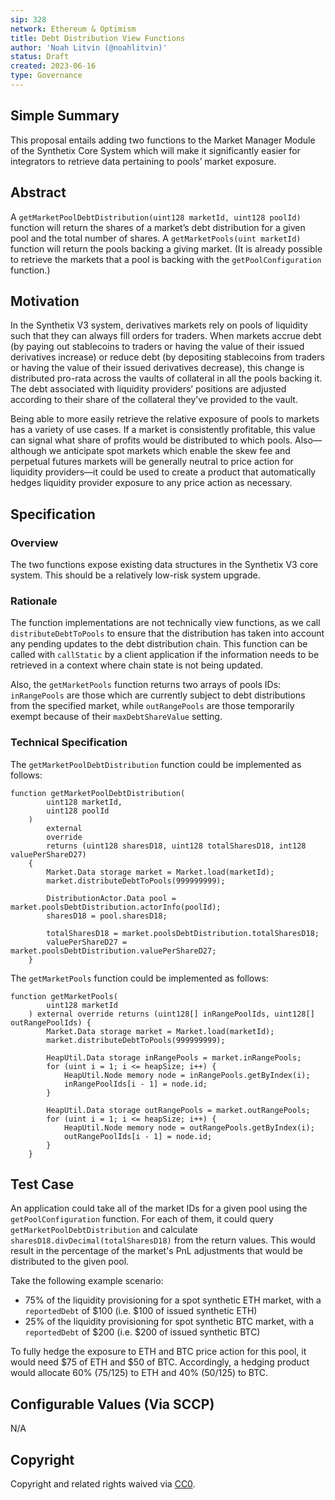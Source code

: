 ```yaml
---
sip: 328
network: Ethereum & Optimism
title: Debt Distribution View Functions
author: 'Noah Litvin (@noahlitvin)'
status: Draft
created: 2023-06-16
type: Governance
---
```


## Simple Summary

This proposal entails adding two functions to the Market Manager Module of the Synthetix Core System which will make it significantly easier for integrators to retrieve data pertaining to pools’ market exposure.

## Abstract

A `getMarketPoolDebtDistribution(uint128 marketId, uint128 poolId)` function will return the shares of a market’s debt distribution for a given pool and the total number of shares. A `getMarketPools(uint marketId)` function will return the pools backing a giving market. (It is already possible to retrieve the markets that a pool is backing with the `getPoolConfiguration` function.)

## Motivation

In the Synthetix V3 system, derivatives markets rely on pools of liquidity such that they can always fill orders for traders. When markets accrue debt (by paying out stablecoins to traders or having the value of their issued derivatives increase) or reduce debt (by depositing stablecoins from traders or having the value of their issued derivatives decrease), this change is distributed pro-rata across the vaults of collateral in all the pools backing it. The debt associated with liquidity providers’ positions are adjusted according to their share of the collateral they’ve provided to the vault.

Being able to more easily retrieve the relative exposure of pools to markets has a variety of use cases. If a market is consistently profitable, this value can signal what share of profits would be distributed to which pools. Also—although we anticipate spot markets which enable the skew fee and perpetual futures markets will be generally neutral to price action for liquidity providers—it could be used to create a product that automatically hedges liquidity provider exposure to any price action as necessary.

## Specification

### Overview

The two functions expose existing data structures in the Synthetix V3 core system. This should be a relatively low-risk system upgrade.

### Rationale

The function implementations are not technically view functions, as we call `distributeDebtToPools` to ensure that the distribution has taken into account any pending updates to the debt distribution chain. This function can be called with `callStatic` by a client application if the information needs to be retrieved in a context where chain state is not being updated.

Also, the `getMarketPools` function returns two arrays of pools IDs: `inRangePools` are those which are currently subject to debt distributions from the specified market, while `outRangePools` are those temporarily exempt because of their `maxDebtShareValue` setting.

### Technical Specification

The `getMarketPoolDebtDistribution` function could be implemented as follows:

```solidity
function getMarketPoolDebtDistribution(
        uint128 marketId,
        uint128 poolId
    )
        external
        override
        returns (uint128 sharesD18, uint128 totalSharesD18, int128 valuePerShareD27)
    {
        Market.Data storage market = Market.load(marketId);
        market.distributeDebtToPools(999999999);

        DistributionActor.Data pool = market.poolsDebtDistribution.actorInfo(poolId);
        sharesD18 = pool.sharesD18;

        totalSharesD18 = market.poolsDebtDistribution.totalSharesD18;
        valuePerShareD27 = market.poolsDebtDistribution.valuePerShareD27;
    }
```

The `getMarketPools` function could be implemented as follows:

```solidity
function getMarketPools(
        uint128 marketId
    ) external override returns (uint128[] inRangePoolIds, uint128[] outRangePoolIds) {
        Market.Data storage market = Market.load(marketId);
        market.distributeDebtToPools(999999999);

        HeapUtil.Data storage inRangePools = market.inRangePools;
        for (uint i = 1; i <= heapSize; i++) {
            HeapUtil.Node memory node = inRangePools.getByIndex(i);
            inRangePoolIds[i - 1] = node.id;
        }

        HeapUtil.Data storage outRangePools = market.outRangePools;
        for (uint i = 1; i <= heapSize; i++) {
            HeapUtil.Node memory node = outRangePools.getByIndex(i);
            outRangePoolIds[i - 1] = node.id;
        }
    }
```

## Test Case

An application could take all of the market IDs for a given pool using the `getPoolConfiguration` function. For each of them, it could query `getMarketPoolDebtDistribution` and calculate `sharesD18.divDecimal(totalSharesD18)` from the return values. This would result in the percentage of the market's PnL adjustments that would be distributed to the given pool.

Take the following example scenario:

- 75% of the liquidity provisioning for a spot synthetic ETH market, with a `reportedDebt` of $100 (i.e. $100 of issued synthetic ETH)
- 25% of the liquidity provisioning for spot synthetic BTC market, with a `reportedDebt` of $200 (i.e. $200 of issued synthetic BTC)

To fully hedge the exposure to ETH and BTC price action for this pool, it would need $75 of ETH and $50 of BTC. Accordingly, a hedging product would allocate 60% (75/125) to ETH and 40% (50/125) to BTC.

## Configurable Values (Via SCCP)

N/A

## Copyright

Copyright and related rights waived via [CC0](https://creativecommons.org/publicdomain/zero/1.0/).
